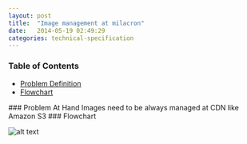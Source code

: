 ```yaml
---
layout: post
title:  "Image management at milacron"
date:   2014-05-19 02:49:29
categories: technical-specification
---
```


### Table of Contents

  * [Problem Definition](#problem)
  * [Flowchart](#flowchart)


<a name="problem"/>
### Problem At Hand
</a>
Images need to be always managed at CDN like Amazon S3
<a name="analysis"/>

<a name="flowchart"/>
### Flowchart
</a>

 ![alt text](/flowcharts/imagemanagement.png "Image management at Milacron")
